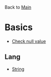 Back to [Main](../README.md)

# Basics

- [Check null value](check-null-value.md)

## Lang

- [String](lang/String.md)
